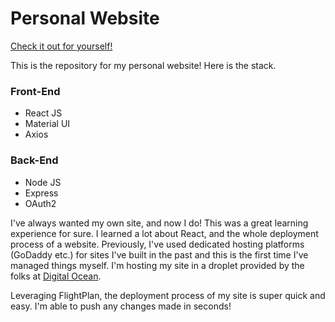 # Personal Website

[Check it out for yourself!](https://www.brandon-nolan.ca)

This is the repository for my personal website! Here is the stack.

### Front-End
* React JS
* Material UI
* Axios
  
### Back-End
* Node JS
* Express
* OAuth2

I've always wanted my own site, and now I do! This was a great learning experience for sure. I learned a lot about React, and the whole deployment process of a website. 
Previously, I've used dedicated hosting platforms (GoDaddy etc.) for sites I've built in the past and this is the first time I've managed things myself. I'm hosting my site in a droplet provided by the folks at [Digital Ocean](https://https://www.digitalocean.com). 

Leveraging FlightPlan, the deployment process of my site is super quick and easy. I'm able to push any changes made in seconds!
